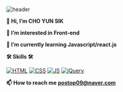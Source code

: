 ![header](https://capsule-render.vercel.app/api?type=Waving&color=auto&height=300&section=header&text=Challenge&fontSize=70)





**👋 Hi, I’m CHO YUN SIK**

**👀 I’m interested in Front-end**

**🌱 I’m currently learning Javascript/react.js**

**🛠 Skills 🛠**

[![HTML](https://img.shields.io/badge/HTML-E34F26?style=flat-square&logo=HTML5&logoColor=black)](github.com/Joowon0220/TODO-List)
[![CSS](https://img.shields.io/badge/CSS-1572B6?style=flat-square&logo=CSS3&logoColor=black)](github.com/Joowon0220/TODO-List)
[![JS](https://img.shields.io/badge/JavaScript-F7DF1E?style=flat-square&logo=JavaScript&logoColor=black)](github.com/Joowon0220/TODO-List)
[![jQuery](https://img.shields.io/badge/jQuery-0769AD?style=flat-square&logo=jQuery&logoColor=black)](github.com/Joowon0220/TODO-List)

**📫 How to reach me postop09@naver.com**



<!---
postop09/postop09 is a ✨ special ✨ repository because its `README.md` (this file) appears on your GitHub profile.
You can click the Preview link to take a look at your changes.
--->

